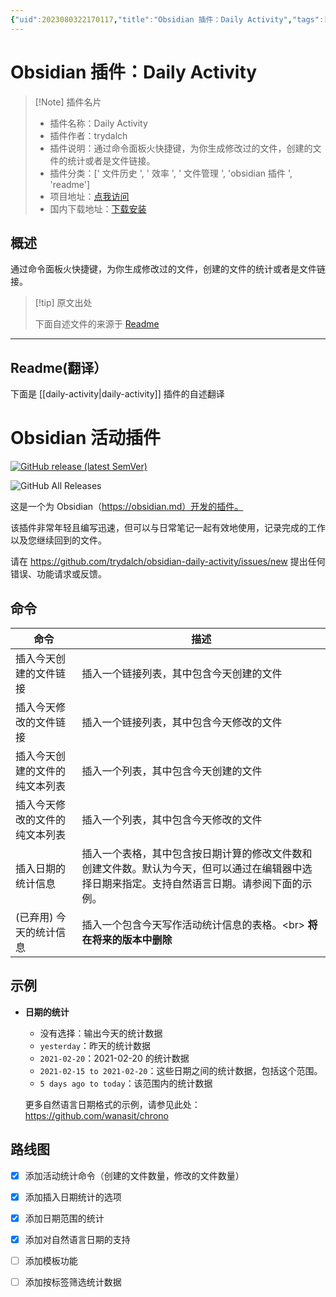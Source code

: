```yaml
---
{"uid":2023080322170117,"title":"Obsidian 插件：Daily Activity","tags":["文件历史","效率","文件管理","obsidian插件","readme"],"description":"通过命令面板火快捷键，为你生成修改过的文件，创建的文件的统计或者是文件链接。","author":"AI","type":"readme","draft":false,"editable":false,"modified":20230101000000,"dg-publish":true,"permalink":"/lake-of-knowledge/10-obsidian/obsidian/readme/daily-activity-readme/","dgPassFrontmatter":true}
---
```



# Obsidian 插件：Daily Activity

> [!Note] 插件名片
> - 插件名称：Daily Activity
> - 插件作者：trydalch
> - 插件说明：通过命令面板火快捷键，为你生成修改过的文件，创建的文件的统计或者是文件链接。
> - 插件分类：[' 文件历史 ', ' 效率 ', ' 文件管理 ', 'obsidian 插件 ', 'readme']
> - 项目地址：[点我访问](https://github.com/trydalch/obsidian-daily-activity)
> - 国内下载地址：[下载安装](https://pkmer.cn/products/plugin/pluginMarket/?daily-activity)

## 概述

通过命令面板火快捷键，为你生成修改过的文件，创建的文件的统计或者是文件链接。

> [!tip] 原文出处
>
>下面自述文件的来源于 [Readme](https://ghproxy.net/https://raw.githubusercontent.com/trydalch/obsidian-daily-activity/master/README.md)
>

---

## Readme(翻译）

下面是 [[daily-activity\|daily-activity]] 插件的自述翻译

# Obsidian 活动插件

[![GitHub release (latest SemVer)](https://img.shields.io/github/v/release/trydalch/obsidian-daily-activity?style=for-the-badge&sort=semver)](https://github.com/trydalch/obsidian-daily-activity/releases/latest)

![GitHub All Releases](https://img.shields.io/github/downloads/trydalch/obsidian-daily-activity/total?style=for-the-badge)

这是一个为 Obsidian（<https://obsidian.md）开发的插件。>

该插件非常年轻且编写迅速，但可以与日常笔记一起有效地使用，记录完成的工作以及您继续回到的文件。

请在 <https://github.com/trydalch/obsidian-daily-activity/issues/new> 提出任何错误、功能请求或反馈。

## 命令

| 命令                                 | 描述                                                                                                                                                                                                      |
| --------------------------------------- | ---------------------------------------------------------------------------------------------------------------------------------------------------------------------------------------------------------------- |
| 插入今天创建的文件链接            | 插入一个链接列表，其中包含今天创建的文件                                                                                                                                                                   |
| 插入今天修改的文件链接           | 插入一个链接列表，其中包含今天修改的文件                                                                                                                                                                  |
| 插入今天创建的文件的纯文本列表  | 插入一个列表，其中包含今天创建的文件                                                                                                                                                                            |
| 插入今天修改的文件的纯文本列表 | 插入一个列表，其中包含今天修改的文件                                                                                                                                                                           |
| 插入日期的统计信息                          | 插入一个表格，其中包含按日期计算的修改文件数和创建文件数。默认为今天，但可以通过在编辑器中选择日期来指定。支持自然语言日期。请参阅下面的示例。 |
| (已弃用) 今天的统计信息              | 插入一个包含今天写作活动统计信息的表格。<br\> **将在将来的版本中删除**                                                                                                      |

## 示例

- **日期的统计**
  - 没有选择：输出今天的统计数据
  - `yesterday`：昨天的统计数据
  - `2021-02-20`：2021-02-20 的统计数据
  - `2021-02-15 to 2021-02-20`：这些日期之间的统计数据，包括这个范围。
  - `5 days ago to today`：该范围内的统计数据

  更多自然语言日期格式的示例，请参见此处：<https://github.com/wanasit/chrono>

## 路线图

- [x] 添加活动统计命令（创建的文件数量，修改的文件数量）
- [x] 添加插入日期统计的选项
- [x] 添加日期范围的统计
- [x] 添加对自然语言日期的支持
- [ ] 添加模板功能
- [ ] 添加按标签筛选统计数据



